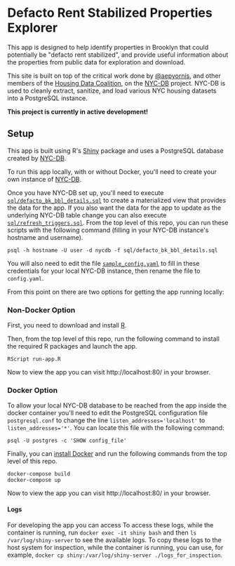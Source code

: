 # Defacto Rent Stabilized Properties Explorer

This app is designed to help identify properties in Brooklyn that could potentially be "defacto rent stabilized", and provide useful information about the properties from public data for exploration and download. 

This site is built on top of the critical work done by [@aepyornis](https://github.com/aepyornis), and other members of the [Housing Data Coalition](https://www.housingdatanyc.org/), on the [NYC-DB](https://github.com/nycdb/nycdb) project. NYC-DB is used to cleanly extract, sanitize, and load various NYC housing datasets into a PostgreSQL instance.

**This project is currently in active development!**


## Setup

This app is built using R's [Shiny](https://shiny.rstudio.com/) package and uses a PostgreSQL database created by [NYC-DB](https://github.com/nycdb/nycdb). 

To run this app locally, with or without Docker, you'll need to create your own instance of [NYC-DB](https://github.com/nycdb/nycdb).

Once you have NYC-DB set up, you'll need to execute [`sql/defacto_bk_bbl_details.sql`](sql/defacto_bk_bbl_details.sql) to create a materialized view that provides the data for the app. If you also want the data for the app to update as the underlying NYC-DB table change you can also execute [`sql/refresh_triggers.sql`](sql/refresh_triggers.sql). From the top level of this repo, you can run these scripts with the following command (filling in your NYC-DB instance's hostname and username).

```
psql -h hostname -U user -d nycdb -f sql/defacto_bk_bbl_details.sql
```

You will also need to edit the file [`sample_config.yaml`](sample_config.yaml) to fill in these credentials for your local NYC-DB instance, then rename the file to `config.yaml`. 

From this point on there are two options for getting the app running locally:


### Non-Docker Option

First, you need to download and install [R](https://cloud.r-project.org/).

Then, from the top level of this repo, run the following command to install the required R packages and launch the app.  

```
RScript run-app.R
```

Now to view the app you can visit http://localhost:80/ in your browser.


### Docker Option

To allow your local NYC-DB database to be reached from the app inside the docker container you'll need to edit the PostgreSQL configuration file `postgresql.conf` to change the line `listen_addresses='localhost'` to `listen_addresses='*'`. You can locate this file with the following command:

```
psql -U postgres -c 'SHOW config_file'
```

Finally, you can [install Docker](https://www.docker.com/get-started) and run the following commands from the top level of this repo.

```
docker-compose build
docker-compose up
```

Now to view the app you can visit http://localhost:80/ in your browser.

#### Logs

For developing the app you can access To access these logs, while the container is running, run `docker exec -it shiny bash` and then `ls /var/log/shiny-server` to see the available logs. To copy these logs to the host system for inspection, while the container is running, you can use, for example, `docker cp shiny:/var/log/shiny-server ./logs_for_inspection`.
